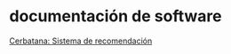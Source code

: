 

# documentación de software



[Cerbatana:  Sistema de recomendación](/cerbatana-recommend-system) 